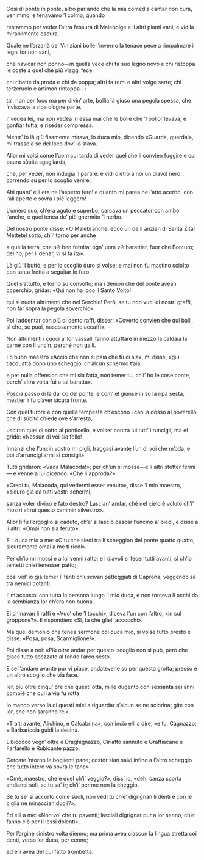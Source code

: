 Così di ponte in ponte, altro parlando
che la mia comedìa cantar non cura,
venimmo; e tenavamo ’l colmo, quando

restammo per veder l’altra fessura
di Malebolge e li altri pianti vani;
e vidila mirabilmente oscura.

Quale ne l’arzanà de’ Viniziani
bolle l’inverno la tenace pece
a rimpalmare i legni lor non sani,

ché navicar non ponno—in quella vece
chi fa suo legno novo e chi ristoppa
le coste a quel che più vïaggi fece;

chi ribatte da proda e chi da poppa;
altri fa remi e altri volge sarte;
chi terzeruolo e artimon rintoppa—:

tal, non per foco ma per divin’ arte,
bollia là giuso una pegola spessa,
che ’nviscava la ripa d’ogne parte.

I’ vedea lei, ma non vedëa in essa
mai che le bolle che ’l bollor levava,
e gonfiar tutta, e riseder compressa.

Mentr’ io là giù fisamente mirava,
lo duca mio, dicendo «Guarda, guarda!»,
mi trasse a sé del loco dov’ io stava.

Allor mi volsi come l’uom cui tarda
di veder quel che li convien fuggire
e cui paura sùbita sgagliarda,

che, per veder, non indugia ’l partire:
e vidi dietro a noi un diavol nero
correndo su per lo scoglio venire.

Ahi quant’ elli era ne l’aspetto fero!
e quanto mi parea ne l’atto acerbo,
con l’ali aperte e sovra i piè leggero!

L’omero suo, ch’era aguto e superbo,
carcava un peccator con ambo l’anche,
e quei tenea de’ piè ghermito ’l nerbo.

Del nostro ponte disse: «O Malebranche,
ecco un de li anzïan di Santa Zita!
Mettetel sotto, ch’i’ torno per anche

a quella terra, che n’è ben fornita:
ogn’ uom v’è barattier, fuor che Bonturo;
del no, per li denar, vi si fa ita».

Là giù ’l buttò, e per lo scoglio duro
si volse; e mai non fu mastino sciolto
con tanta fretta a seguitar lo furo.

Quel s’attuffò, e tornò sù convolto;
ma i demon che del ponte avean coperchio,
gridar: «Qui non ha loco il Santo Volto!

qui si nuota altrimenti che nel Serchio!
Però, se tu non vuo’ di nostri graffi,
non far sopra la pegola soverchio».

Poi l’addentar con più di cento raffi,
disser: «Coverto convien che qui balli,
sì che, se puoi, nascosamente accaffi».

Non altrimenti i cuoci a’ lor vassalli
fanno attuffare in mezzo la caldaia
la carne con li uncin, perché non galli.

Lo buon maestro «Acciò che non si paia
che tu ci sia», mi disse, «giù t’acquatta
dopo uno scheggio, ch’alcun schermo t’aia;

e per nulla offension che mi sia fatta,
non temer tu, ch’i’ ho le cose conte,
perch’ altra volta fui a tal baratta».

Poscia passò di là dal co del ponte;
e com’ el giunse in su la ripa sesta,
mestier li fu d’aver sicura fronte.

Con quel furore e con quella tempesta
ch’escono i cani a dosso al poverello
che di sùbito chiede ove s’arresta,

usciron quei di sotto al ponticello,
e volser contra lui tutt’ i runcigli;
ma el gridò: «Nessun di voi sia fello!

Innanzi che l’uncin vostro mi pigli,
traggasi avante l’un di voi che m’oda,
e poi d’arruncigliarmi si consigli».

Tutti gridaron: «Vada Malacoda!»;
per ch’un si mosse—e li altri stetter fermi—
e venne a lui dicendo: «Che li approda?».

«Credi tu, Malacoda, qui vedermi
esser venuto», disse ’l mio maestro,
«sicuro già da tutti vostri schermi,

sanza voler divino e fato destro?
Lascian’ andar, ché nel cielo è voluto
ch’i’ mostri altrui questo cammin silvestro».

Allor li fu l’orgoglio sì caduto,
ch’e’ si lasciò cascar l’uncino a’ piedi,
e disse a li altri: «Omai non sia feruto».

E ’l duca mio a me: «O tu che siedi
tra li scheggion del ponte quatto quatto,
sicuramente omai a me ti riedi».

Per ch’io mi mossi e a lui venni ratto;
e i diavoli si fecer tutti avanti,
sì ch’io temetti ch’ei tenesser patto;

così vid’ ïo già temer li fanti
ch’uscivan patteggiati di Caprona,
veggendo sé tra nemici cotanti.

I’ m’accostai con tutta la persona
lungo ’l mio duca, e non torceva li occhi
da la sembianza lor ch’era non buona.

Ei chinavan li raffi e «Vuo’ che ’l tocchi»,
diceva l’un con l’altro, «in sul groppone?».
E rispondien: «Sì, fa che gliel’ accocchi».

Ma quel demonio che tenea sermone
col duca mio, si volse tutto presto
e disse: «Posa, posa, Scarmiglione!».

Poi disse a noi: «Più oltre andar per questo
iscoglio non si può, però che giace
tutto spezzato al fondo l’arco sesto.

E se l’andare avante pur vi piace,
andatevene su per questa grotta;
presso è un altro scoglio che via face.

Ier, più oltre cinqu’ ore che quest’ otta,
mille dugento con sessanta sei
anni compié che qui la via fu rotta.

Io mando verso là di questi miei
a riguardar s’alcun se ne sciorina;
gite con lor, che non saranno rei».

«Tra’ti avante, Alichino, e Calcabrina»,
cominciò elli a dire, «e tu, Cagnazzo;
e Barbariccia guidi la decina.

Libicocco vegn’ oltre e Draghignazzo,
Cirïatto sannuto e Graffiacane
e Farfarello e Rubicante pazzo.

Cercate ’ntorno le boglienti pane;
costor sian salvi infino a l’altro scheggio
che tutto intero va sovra le tane».

«Omè, maestro, che è quel ch’i’ veggio?»,
diss’ io, «deh, sanza scorta andianci soli,
se tu sa’ ir; ch’i’ per me non la cheggio.

Se tu se’ sì accorto come suoli,
non vedi tu ch’e’ digrignan li denti
e con le ciglia ne minaccian duoli?».

Ed elli a me: «Non vo’ che tu paventi;
lasciali digrignar pur a lor senno,
ch’e’ fanno ciò per li lessi dolenti».

Per l’argine sinistro volta dienno;
ma prima avea ciascun la lingua stretta
coi denti, verso lor duca, per cenno;

ed elli avea del cul fatto trombetta.